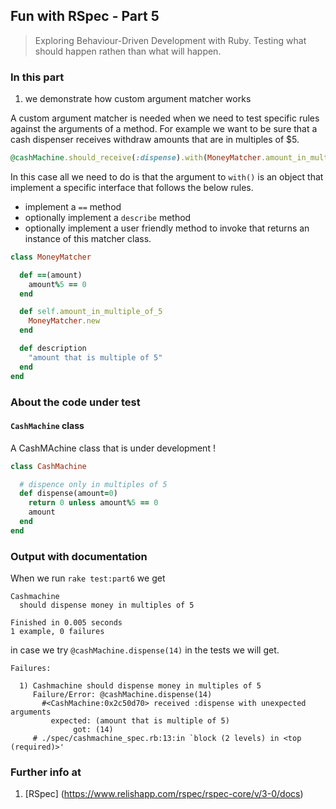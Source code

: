 ## Fun with RSpec - Part 5
> Exploring Behaviour-Driven Development with Ruby. Testing what should happen rathen than what will happen.

### In this part

1. we demonstrate how custom argument matcher works

A custom argument matcher is needed when we need to test specific rules against the arguments of a method. For example we want to
be sure that a cash dispenser receives withdraw amounts that are in multiples of $5.

```ruby
@cashMachine.should_receive(:dispense).with(MoneyMatcher.amount_in_multiple_of_5)
```

In this case all we need to do is that the argument to `with()` is an object that implement a specific interface that follows the
below rules.
  * implement a `==` method
  * optionally implement a `describe` method
  * optionally implement a user friendly method to invoke that returns an instance of this matcher class.

```ruby
class MoneyMatcher

  def ==(amount)
    amount%5 == 0
  end

  def self.amount_in_multiple_of_5
    MoneyMatcher.new
  end

  def description
    "amount that is multiple of 5"
  end
end
```

### About the code under test

#### `CashMachine` class
A CashMAchine class that is under development !

```ruby
class CashMachine

  # dispence only in multiples of 5
  def dispense(amount=0)
    return 0 unless amount%5 == 0
    amount
  end
end
```

### Output with documentation
When we run `rake test:part6` we get
```
Cashmachine
  should dispense money in multiples of 5

Finished in 0.005 seconds
1 example, 0 failures
```

in case we try `@cashMachine.dispense(14)` in the tests we will get.
```
Failures:

  1) Cashmachine should dispense money in multiples of 5
     Failure/Error: @cashMachine.dispense(14)
       #<CashMachine:0x2c50d70> received :dispense with unexpected arguments
         expected: (amount that is multiple of 5)
              got: (14)
     # ./spec/cashmachine_spec.rb:13:in `block (2 levels) in <top (required)>'
```

### Further info at
1. [RSpec] (https://www.relishapp.com/rspec/rspec-core/v/3-0/docs)